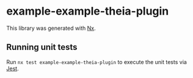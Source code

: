 # example-example-theia-plugin

This library was generated with [Nx](https://nx.dev).

## Running unit tests

Run `nx test example-example-theia-plugin` to execute the unit tests via [Jest](https://jestjs.io).
